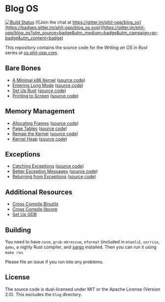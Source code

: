 # Blog OS

[![Build Status](https://travis-ci.org/phil-opp/blog_os.svg?branch=master)](https://travis-ci.org/phil-opp/blog_os) [![Join the chat at https://gitter.im/phil-opp/blog_os](https://badges.gitter.im/phil-opp/blog_os.svg)](https://gitter.im/phil-opp/blog_os?utm_source=badge&utm_medium=badge&utm_campaign=pr-badge&utm_content=badge)

This repository contains the source code for the _Writing an OS in Rust_ series at [os.phil-opp.com](http://os.phil-opp.com).

## Bare Bones
- [A Minimal x86 Kernel](http://os.phil-opp.com/multiboot-kernel.html)
      ([source code](https://github.com/phil-opp/blog_os/tree/multiboot_bootstrap))
- [Entering Long Mode](http://os.phil-opp.com/entering-longmode.html)
      ([source code](https://github.com/phil-opp/blog_os/tree/entering_longmode))
- [Set Up Rust](http://os.phil-opp.com/set-up-rust.html)
      ([source code](https://github.com/phil-opp/blog_os/tree/set_up_rust))
- [Printing to Screen](http://os.phil-opp.com/printing-to-screen.html)
      ([source code](https://github.com/phil-opp/blog_os/tree/printing_to_screen))

## Memory Management
- [Allocating Frames](http://os.phil-opp.com/allocating-frames.html)
      ([source code](https://github.com/phil-opp/blog_os/tree/allocating_frames))
- [Page Tables](http://os.phil-opp.com/modifying-page-tables.html)
      ([source code](https://github.com/phil-opp/blog_os/tree/page_tables))
- [Remap the Kernel](http://os.phil-opp.com/remap-the-kernel.html)
      ([source code](https://github.com/phil-opp/blog_os/tree/remap_the_kernel))
- [Kernel Heap](http://os.phil-opp.com/kernel-heap.html)
      ([source code](https://github.com/phil-opp/blog_os/tree/kernel_heap))

## Exceptions
- [Catching Exceptions](http://os.phil-opp.com/catching-exceptions.html)
      ([source code](https://github.com/phil-opp/blog_os/tree/catching_exceptions))
- [Better Exception Messages](http://os.phil-opp.com/better-exception-messages.html)
      ([source code](https://github.com/phil-opp/blog_os/tree/better_exception_messages))
- [Returning from Exceptions](http://os.phil-opp.com/returning-from-exceptions.html)
      ([source code](https://github.com/phil-opp/blog_os/tree/returning_from_exceptions))

## Additional Resources
- [Cross Compile Binutils](http://os.phil-opp.com/cross-compile-binutils.html)
- [Cross Compile libcore](http://os.phil-opp.com/cross-compile-libcore.html)
- [Set Up GDB](http://os.phil-opp.com/set-up-gdb.html)

## Building
You need to have `nasm`, `grub-mkrescue`, `mformat` (included in `mtools`), `xorriso`, `qemu`, a nighly Rust compiler, and [xargo] installed. Then you can run it using `make run`.

[xargo]: https://github.com/japaric/xargo

Please file an issue if you run into any problems.

## License
The source code is dual-licensed under MIT or the Apache License (Version 2.0). This excludes the `blog` directory.
